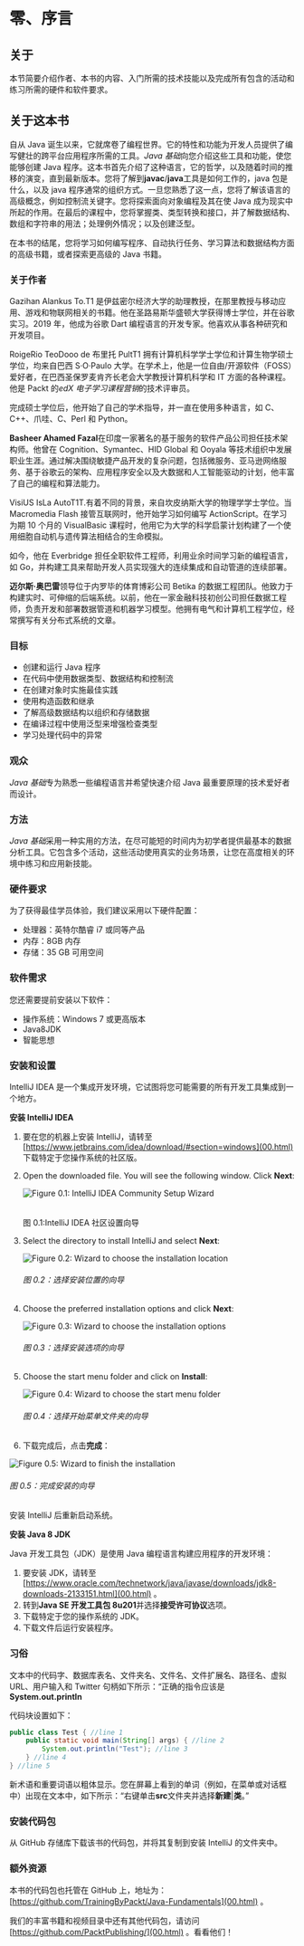 # 零、序言

## 关于

本节简要介绍作者、本书的内容、入门所需的技术技能以及完成所有包含的活动和练习所需的硬件和软件要求。

## 关于这本书

自从 Java 诞生以来，它就席卷了编程世界。它的特性和功能为开发人员提供了编写健壮的跨平台应用程序所需的工具。*Java 基础*向您介绍这些工具和功能，使您能够创建 Java 程序。这本书首先介绍了这种语言，它的哲学，以及随着时间的推移的演变，直到最新版本。您将了解到**javac**/**java**工具是如何工作的，java 包是什么，以及 java 程序通常的组织方式。一旦您熟悉了这一点，您将了解该语言的高级概念，例如控制流关键字。您将探索面向对象编程及其在使 Java 成为现实中所起的作用。在最后的课程中，您将掌握类、类型转换和接口，并了解数据结构、数组和字符串的用法；处理例外情况；以及创建泛型。

在本书的结尾，您将学习如何编写程序、自动执行任务、学习算法和数据结构方面的高级书籍，或者探索更高级的 Java 书籍。

### 关于作者

Gazihan Alankus To.T1 是伊兹密尔经济大学的助理教授，在那里教授与移动应用、游戏和物联网相关的书籍。他在圣路易斯华盛顿大学获得博士学位，并在谷歌实习。2019 年，他成为谷歌 Dart 编程语言的开发专家。他喜欢从事各种研究和开发项目。

RoigeRio TeoDooo de 布里托 PultT1 拥有计算机科学学士学位和计算生物学硕士学位，均来自巴西 S·O·Paulo 大学。在学术上，他是一位自由/开源软件（FOSS）爱好者，在巴西圣保罗麦肯齐长老会大学教授计算机科学和 IT 方面的各种课程。他是 Packt 的*edX 电子学习课程营销*的技术评审员。

完成硕士学位后，他开始了自己的学术指导，并一直在使用多种语言，如 C、C++、爪哇、C、Perl 和 Python。

**Basheer Ahamed Fazal**在印度一家著名的基于服务的软件产品公司担任技术架构师。他曾在 Cognition、Symantec、HID Global 和 Ooyala 等技术组织中发展职业生涯。通过解决围绕敏捷产品开发的复杂问题，包括微服务、亚马逊网络服务、基于谷歌云的架构、应用程序安全以及大数据和人工智能驱动的计划，他丰富了自己的编程和算法能力。

VisiUS IsLa AutoT1T.有着不同的背景，来自坎皮纳斯大学的物理学学士学位。当 Macromedia Flash 接管互联网时，他开始学习如何编写 ActionScript。在学习为期 10 个月的 VisualBasic 课程时，他用它为大学的科学启蒙计划构建了一个使用细胞自动机与遗传算法相结合的生命模拟。

如今，他在 Everbridge 担任全职软件工程师，利用业余时间学习新的编程语言，如 Go，并构建工具来帮助开发人员实现强大的连续集成和自动管道的连续部署。

**迈尔斯·奥巴雷**领导位于内罗毕的体育博彩公司 Betika 的数据工程团队。他致力于构建实时、可伸缩的后端系统。以前，他在一家金融科技初创公司担任数据工程师，负责开发和部署数据管道和机器学习模型。他拥有电气和计算机工程学位，经常撰写有关分布式系统的文章。

### 目标

*   创建和运行 Java 程序
*   在代码中使用数据类型、数据结构和控制流
*   在创建对象时实施最佳实践
*   使用构造函数和继承
*   了解高级数据结构以组织和存储数据
*   在编译过程中使用泛型来增强检查类型
*   学习处理代码中的异常

### 观众

*Java 基础*专为熟悉一些编程语言并希望快速介绍 Java 最重要原理的技术爱好者而设计。

### 方法

*Java 基础*采用一种实用的方法，在尽可能短的时间内为初学者提供最基本的数据分析工具。它包含多个活动，这些活动使用真实的业务场景，让您在高度相关的环境中练习和应用新技能。

### 硬件要求

为了获得最佳学员体验，我们建议采用以下硬件配置：

*   处理器：英特尔酷睿 i7 或同等产品
*   内存：8GB 内存
*   存储：35 GB 可用空间

### 软件需求

您还需要提前安装以下软件：

*   操作系统：Windows 7 或更高版本
*   Java8JDK
*   智能思想

### 安装和设置

IntelliJ IDEA 是一个集成开发环境，它试图将您可能需要的所有开发工具集成到一个地方。

**安装 IntelliJ IDEA**

1.  要在您的机器上安装 IntelliJ，请转至[https://www.jetbrains.com/idea/download/#section=windows](00.html) 下载特定于您操作系统的社区版。
2.  Open the downloaded file. You will see the following window. Click **Next**:

    ![Figure 0.1: IntelliJ IDEA Community Setup Wizard](img/C09581_00_01.jpg)

    ###### 
    图 0.1:IntelliJ IDEA 社区设置向导

3.  Select the directory to install IntelliJ and select **Next**:

    ![Figure 0.2: Wizard to choose the installation location](img/C09581_00_02.jpg)

    ###### 图 0.2：选择安装位置的向导

4.  Choose the preferred installation options and click **Next**:

    ![Figure 0.3: Wizard to choose the installation options](img/C09581_00_03.jpg)

    ###### 图 0.3：选择安装选项的向导

5.  Choose the start menu folder and click on **Install**:

    ![Figure 0.4: Wizard to choose the start menu folder](img/C09581_00_04.jpg)

    ###### 图 0.4：选择开始菜单文件夹的向导

6.  下载完成后，点击**完成**：

![Figure 0.5: Wizard to finish the installation](img/C09581_00_05.jpg)

###### 图 0.5：完成安装的向导

安装 IntelliJ 后重新启动系统。

**安装 Java 8 JDK**

Java 开发工具包（JDK）是使用 Java 编程语言构建应用程序的开发环境：

1.  要安装 JDK，请转至[https://www.oracle.com/technetwork/java/javase/downloads/jdk8-downloads-2133151.html](00.html) 。
2.  转到**Java SE 开发工具包 8u201**并选择**接受许可协议**选项。
3.  下载特定于您的操作系统的 JDK。
4.  下载文件后运行安装程序。

### 习俗

文本中的代码字、数据库表名、文件夹名、文件名、文件扩展名、路径名、虚拟 URL、用户输入和 Twitter 句柄如下所示：“正确的指令应该是**System.out.println**

代码块设置如下：

```java
public class Test { //line 1
    public static void main(String[] args) { //line 2
        System.out.println("Test"); //line 3
    } //line 4
} //line 5
```

新术语和重要词语以粗体显示。您在屏幕上看到的单词（例如，在菜单或对话框中）出现在文本中，如下所示：“右键单击**src**文件夹并选择**新建**|**类**。”

### 安装代码包

从 GitHub 存储库下载该书的代码包，并将其复制到安装 IntelliJ 的文件夹中。

### 额外资源

本书的代码包也托管在 GitHub 上，地址为：[https://github.com/TrainingByPackt/Java-Fundamentals](00.html) 。

我们的丰富书籍和视频目录中还有其他代码包，请访问[https://github.com/PacktPublishing/](00.html) 。看看他们！